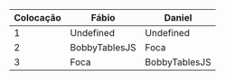 
| Colocação | Fábio | Daniel |
| --------- | ----- | ------ |
| 1 | Undefined | Undefined |
| 2 | BobbyTablesJS | Foca |
| 3 | Foca | BobbyTablesJS |
